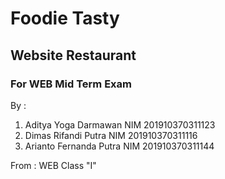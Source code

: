 # Foodie Tasty
## Website Restaurant
### For WEB Mid Term Exam

By :
1. Aditya Yoga Darmawan   NIM 201910370311123
2. Dimas Rifandi Putra    NIM 201910370311116
3. Arianto Fernanda Putra NIM 201910370311144

From :
WEB Class "I"
